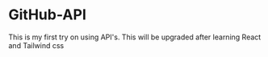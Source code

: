 ﻿# GitHub-API
This is my first try on using API's. This will be upgraded after learning React and Tailwind css
